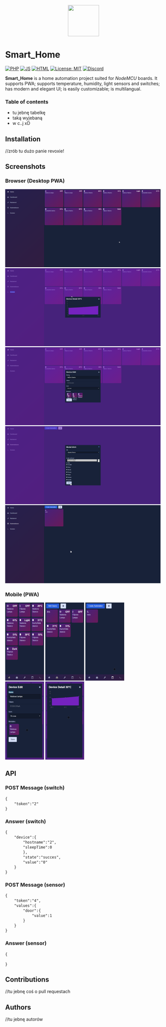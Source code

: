 <p align="center">
  <img src="ICON HERE" height="100" width="100">
</p>

# Smart_Home

[![PHP](https://img.shields.io/badge/PHP-brightgreen.svg)](https://github.com/GamerClassN7/Smart_Home/search?l=php)
[![JS](https://img.shields.io/badge/JS-red.svg)](https://github.com/GamerClassN7/Smart_Home/search?l=js)
[![HTML](https://img.shields.io/badge/HTML-blue.svg)](https://github.com/GamerClassN7/Smart_Home/search?l=html)
[![License: MIT](https://img.shields.io/badge/License-MIT-yellow.svg)](https://opensource.org/licenses/MIT)
[![Discord](https://img.shields.io/discord/604697675430101003.svg?color=Blue&label=Discord&logo=Discord)](https://discord.gg/6BPErAS)

**Smart_Home** is a home automation project suited for *NodeMCU* boards. It supports PWA; supports temperature, humidity, light sensors and switches; has modern and elegant UI; is easily customizable; is multilangual.

### Table of contents

* tu jebnę tabelkę
* taką wyjebaną
* w c..j xD

## Installation
//zrób tu dużo panie revoxie!


## Screenshots
### Browser (Desktop PWA)

<img src="./_README_IMG/1.png" height="250" width="500">
<img src="./_README_IMG/2.png" height="250" width="500">
<img src="./_README_IMG/3.png" height="250" width="500">
<img src="./_README_IMG/4.png" height="250" width="500">
<img src="./_README_IMG/5.png" height="250" width="500">

### Mobile (PWA)

<img src="./_README_IMG/6.png" height="250" width="125">
<img src="./_README_IMG/7.png" height="250" width="125">
<img src="./_README_IMG/8.png" height="250" width="125">
<img src="./_README_IMG/9.png" height="250" width="125">
<img src="./_README_IMG/10.png" height="250" width="125">

## API
### POST Message (switch)
```
{
	"token":"2"
}
```

### Answer (switch)
```
{
	"device":{
		"hostname":"2",
		"sleepTime":0
		},
		"state":"succes",
		"value":"0"
	}
}
```

### POST Message (sensor)
```
{
	"token":"4",
	"values":{
		"door":{
			"value":1
		}
	}
}
```

### Answer (sensor)
```
{

}
```

## Contributions
//tu jebnę coś o pull requestach

## Authors
//tu jebnę autorów